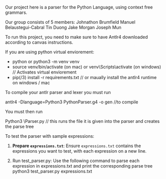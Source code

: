 Our project here is a parser for the Python Language, using context free grammars.

Our group consists of 5 members:
Johnathon Brumfield
Manuel Belaustegui-Cabral
Tin Duong
Jake Morgan
Joseph Mun

To run this project, you need to make sure to have Antlr4 downloaded according to canvas instructions.

If you are using python virtual enviorement:

- python or python3 -m venv venv
- source venv/bin/activate (on mac) or venv\Scripts\activate (on windows) // Activates virtual enviorement
- pip(/3) install -r requirements.txt // or maually install the antlr4 runtime on windows / mac

To compile your antlr parser and lexer you must run

antlr4 -Dlanguage=Python3 PythonParser.g4 -o gen //to compile

You must then run

Python3 \Parser.py // this runs the file it is given into the parser and creates the parse tree

To test the parser with sample expressions:

1. **Prepare `expressions.txt`**: Ensure `expressions.txt` contains the expressions you want to test, with each expression on a new line.

2. Run test_parser.py: Use the following command to parse each expression in expressions.txt and print the corresponding parse tree
   python3 test_parser.py expressions.txt
